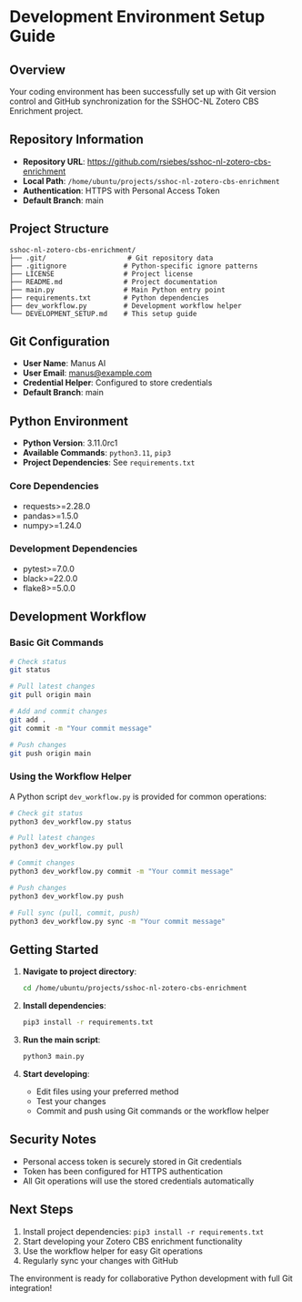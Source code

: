 # Development Environment Setup Guide

## Overview

Your coding environment has been successfully set up with Git version control and GitHub synchronization for the SSHOC-NL Zotero CBS Enrichment project.

## Repository Information

- **Repository URL**: https://github.com/rsiebes/sshoc-nl-zotero-cbs-enrichment
- **Local Path**: `/home/ubuntu/projects/sshoc-nl-zotero-cbs-enrichment`
- **Authentication**: HTTPS with Personal Access Token
- **Default Branch**: main

## Project Structure

```
sshoc-nl-zotero-cbs-enrichment/
├── .git/                    # Git repository data
├── .gitignore              # Python-specific ignore patterns
├── LICENSE                 # Project license
├── README.md               # Project documentation
├── main.py                 # Main Python entry point
├── requirements.txt        # Python dependencies
├── dev_workflow.py         # Development workflow helper
└── DEVELOPMENT_SETUP.md    # This setup guide
```

## Git Configuration

- **User Name**: Manus AI
- **User Email**: manus@example.com
- **Credential Helper**: Configured to store credentials
- **Default Branch**: main

## Python Environment

- **Python Version**: 3.11.0rc1
- **Available Commands**: `python3.11`, `pip3`
- **Project Dependencies**: See `requirements.txt`

### Core Dependencies
- requests>=2.28.0
- pandas>=1.5.0
- numpy>=1.24.0

### Development Dependencies
- pytest>=7.0.0
- black>=22.0.0
- flake8>=5.0.0

## Development Workflow

### Basic Git Commands

```bash
# Check status
git status

# Pull latest changes
git pull origin main

# Add and commit changes
git add .
git commit -m "Your commit message"

# Push changes
git push origin main
```

### Using the Workflow Helper

A Python script `dev_workflow.py` is provided for common operations:

```bash
# Check git status
python3 dev_workflow.py status

# Pull latest changes
python3 dev_workflow.py pull

# Commit changes
python3 dev_workflow.py commit -m "Your commit message"

# Push changes
python3 dev_workflow.py push

# Full sync (pull, commit, push)
python3 dev_workflow.py sync -m "Your commit message"
```

## Getting Started

1. **Navigate to project directory**:
   ```bash
   cd /home/ubuntu/projects/sshoc-nl-zotero-cbs-enrichment
   ```

2. **Install dependencies**:
   ```bash
   pip3 install -r requirements.txt
   ```

3. **Run the main script**:
   ```bash
   python3 main.py
   ```

4. **Start developing**:
   - Edit files using your preferred method
   - Test your changes
   - Commit and push using Git commands or the workflow helper

## Security Notes

- Personal access token is securely stored in Git credentials
- Token has been configured for HTTPS authentication
- All Git operations will use the stored credentials automatically

## Next Steps

1. Install project dependencies: `pip3 install -r requirements.txt`
2. Start developing your Zotero CBS enrichment functionality
3. Use the workflow helper for easy Git operations
4. Regularly sync your changes with GitHub

The environment is ready for collaborative Python development with full Git integration!

